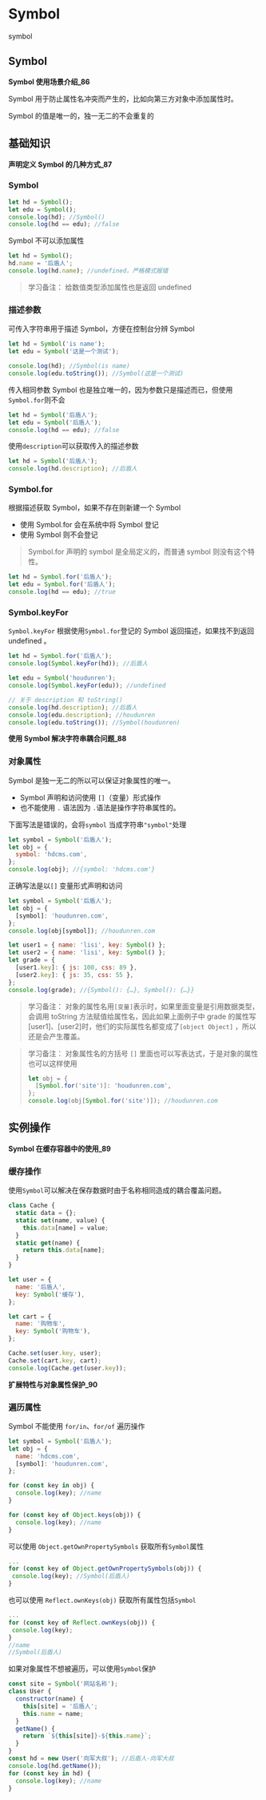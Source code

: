 # Symbol

symbol

## Symbol

**Symbol 使用场景介绍\_86**

Symbol 用于防止属性名冲突而产生的，比如向第三方对象中添加属性时。

Symbol 的值是唯一的，独一无二的不会重复的

## 基础知识

**声明定义 Symbol 的几种方式\_87**

### Symbol

```js
let hd = Symbol();
let edu = Symbol();
console.log(hd); //Symbol()
console.log(hd == edu); //false
```

Symbol 不可以添加属性

```js
let hd = Symbol();
hd.name = '后盾人';
console.log(hd.name); //undefined，严格模式报错
```

> 学习备注： 给数值类型添加属性也是返回 undefined

### 描述参数

可传入字符串用于描述 Symbol，方便在控制台分辨 Symbol

```js
let hd = Symbol('is name');
let edu = Symbol('这是一个测试');

console.log(hd); //Symbol(is name)
console.log(edu.toString()); //Symbol(这是一个测试)
```

传入相同参数 Symbol 也是独立唯一的，因为参数只是描述而已，但使用 `Symbol.for`则不会

```js
let hd = Symbol('后盾人');
let edu = Symbol('后盾人');
console.log(hd == edu); //false
```

使用`description`可以获取传入的描述参数

```js
let hd = Symbol('后盾人');
console.log(hd.description); //后盾人
```

### Symbol.for

根据描述获取 Symbol，如果不存在则新建一个 Symbol

- 使用 Symbol.for 会在系统中将 Symbol 登记
- 使用 Symbol 则不会登记

> Symbol.for 声明的 symbol 是全局定义的，而普通 symbol 则没有这个特性。

```js
let hd = Symbol.for('后盾人');
let edu = Symbol.for('后盾人');
console.log(hd == edu); //true
```

### Symbol.keyFor

`Symbol.keyFor` 根据使用`Symbol.for`登记的 Symbol 返回描述，如果找不到返回 undefined 。

```js
let hd = Symbol.for('后盾人');
console.log(Symbol.keyFor(hd)); //后盾人

let edu = Symbol('houdunren');
console.log(Symbol.keyFor(edu)); //undefined

// 关于 description 和 toString()
console.log(hd.description); //后盾人
console.log(edu.description); //houdunren
console.log(edu.toString()); //Symbol(houdunren)
```

**使用 Symbol 解决字符串耦合问题\_88**

### 对象属性

Symbol 是独一无二的所以可以保证对象属性的唯一。

- Symbol 声明和访问使用 `[]`（变量）形式操作
- 也不能使用 `.` 语法因为 `.`语法是操作字符串属性的。

下面写法是错误的，会将`symbol` 当成字符串`"symbol"`处理

```js
let symbol = Symbol('后盾人');
let obj = {
  symbol: 'hdcms.com',
};
console.log(obj); //{symbol: 'hdcms.com'}
```

正确写法是以`[]` 变量形式声明和访问

```js
let symbol = Symbol('后盾人');
let obj = {
  [symbol]: 'houdunren.com',
};
console.log(obj[symbol]); //houdunren.com
```

```js
let user1 = { name: 'lisi', key: Symbol() };
let user2 = { name: 'lisi', key: Symbol() };
let grade = {
  [user1.key]: { js: 100, css: 89 },
  [user2.key]: { js: 35, css: 55 },
};
console.log(grade); //{Symbol(): {…}, Symbol(): {…}}
```

> 学习备注： 对象的属性名用`[变量]`表示时，如果里面变量是引用数据类型，会调用 toString 方法赋值给属性名，因此如果上面例子中 grade 的属性写[user1]、[user2]时，他们的实际属性名都变成了`[object Object]` ，所以还是会产生覆盖。

> 学习备注： 对象属性名的方括号 `[]` 里面也可以写表达式，于是对象的属性也可以这样使用
>
> ```js
> let obj = {
>   [Symbol.for('site')]: 'houdunren.com',
> };
> console.log(obj[Symbol.for('site')]); //houdunren.com
> ```

## 实例操作

**Symbol 在缓存容器中的使用\_89**

### 缓存操作

使用`Symbol`可以解决在保存数据时由于名称相同造成的耦合覆盖问题。

```js
class Cache {
  static data = {};
  static set(name, value) {
    this.data[name] = value;
  }
  static get(name) {
    return this.data[name];
  }
}

let user = {
  name: '后盾人',
  key: Symbol('缓存'),
};

let cart = {
  name: '购物车',
  key: Symbol('购物车'),
};

Cache.set(user.key, user);
Cache.set(cart.key, cart);
console.log(Cache.get(user.key));
```

**扩展特性与对象属性保护\_90**

### 遍历属性

Symbol 不能使用 `for/in`、`for/of` 遍历操作

```js
let symbol = Symbol('后盾人');
let obj = {
  name: 'hdcms.com',
  [symbol]: 'houdunren.com',
};

for (const key in obj) {
  console.log(key); //name
}

for (const key of Object.keys(obj)) {
  console.log(key); //name
}
```

可以使用 `Object.getOwnPropertySymbols` 获取所有`Symbol`属性

```js
...
for (const key of Object.getOwnPropertySymbols(obj)) {
 console.log(key); //Symbol(后盾人)
}
```

也可以使用 `Reflect.ownKeys(obj)` 获取所有属性包括`Symbol`

```js
...
for (const key of Reflect.ownKeys(obj)) {
 console.log(key);
}
//name
//Symbol(后盾人)
```

如果对象属性不想被遍历，可以使用`Symbol`保护

```js
const site = Symbol('网站名称');
class User {
  constructor(name) {
    this[site] = '后盾人';
    this.name = name;
  }
  getName() {
    return `${this[site]}-${this.name}`;
  }
}
const hd = new User('向军大叔'); //后盾人-向军大叔
console.log(hd.getName());
for (const key in hd) {
  console.log(key); //name
}
```
